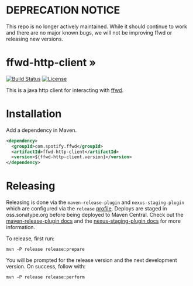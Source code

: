 # DEPRECATION NOTICE

This repo is no longer actively maintained. While it should continue to work and there are no major known bugs, we will not be improving ffwd or releasing new versions.

# ffwd-http-client &#187;
[![Build Status](https://github.com/spotify/ffwd-http-client/workflows/JavaCI/badge.svg)](https://github.com/spotify/ffwd-http-client/actions?query=workflow%3AJavaCI)
[![License](https://img.shields.io/github/license/spotify/ffwd.svg)](LICENSE)


This is a java http client for interacting with [ffwd](https://github.com/spotify/ffwd).


# Installation

Add a dependency in Maven. 
```xml
<dependency>
  <groupId>com.spotify.ffwd</groupId>
  <artifactId>ffwd-http-client</artifactId>
  <version>${ffwd-http-client.version}</version>
</dependency>
```

# Releasing

Releasing is done via the `maven-release-plugin` and `nexus-staging-plugin` which are configured via the
`release` [profile](https://github.com/spotify/semantic-metrics/blob/master/pom.xml#L140). Deploys are staged in oss.sonatype.org before being deployed to Maven Central. Check out the [maven-release-plugin docs](http://maven.apache.org/maven-release/maven-release-plugin/) and the [nexus-staging-plugin docs](https://help.sonatype.com/repomanager2) for more information. 

To release, first run: 

``mvn -P release release:prepare``

You will be prompted for the release version and the next development version. On success, follow with:

``mvn -P release release:perform``
